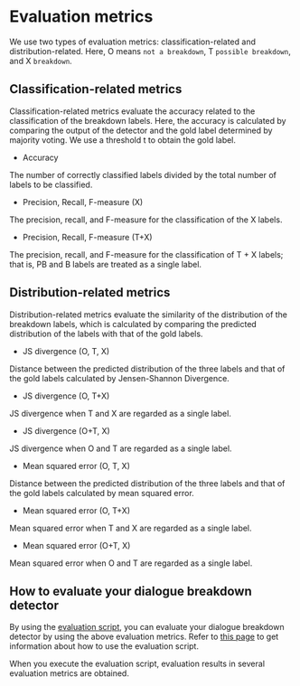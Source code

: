 # Evaluation metrics

We use two types of evaluation metrics: classification-related
and distribution-related. Here, O means `not a breakdown`, T `possible breakdown`, and X `breakdown`.

## Classification-related metrics

Classification-related metrics evaluate the accuracy related
to the classification of the breakdown labels. Here, the accuracy
is calculated by comparing the output of the detector
and the gold label determined by majority voting. We use a
threshold t to obtain the gold label.

* Accuracy

The number of correctly classified labels
divided by the total number of labels to be classified.

* Precision, Recall, F-measure (X)

The precision, recall,
and F-measure for the classification of the X labels.

* Precision, Recall, F-measure (T+X)

The precision,
recall, and F-measure for the classification of T + X
labels; that is, PB and B labels are treated as a single
label.

## Distribution-related metrics

Distribution-related metrics evaluate the similarity of the
distribution of the breakdown labels, which is calculated
by comparing the predicted distribution of the labels with
that of the gold labels.

* JS divergence (O, T, X)

Distance between the predicted
distribution of the three labels and that of the
gold labels calculated by Jensen-Shannon Divergence.

* JS divergence (O, T+X)

JS divergence when T and X are regarded as a single label.

* JS divergence (O+T, X)

JS divergence when O and T are regarded as a single label.

* Mean squared error (O, T, X)

Distance between
the predicted distribution of the three labels and that
of the gold labels calculated by mean squared error.

* Mean squared error (O, T+X)

Mean squared error
when T and X are regarded as a single label.

* Mean squared error (O+T, X)

Mean squared error
when O and T are regarded as a single label.

## How to evaluate your dialogue breakdown detector

By using the [evaluation script](https://github.com/dbd-challenge/dbdc3/tree/master/prog/eval),
you can evaluate your dialogue breakdown detector by using the above evaluation metrics.
Refer to [this page](https://dbd-challenge.github.io/dbdc3/getting_started) to get information about how to use the evaluation script.

When you execute the evaluation script, evaluation results in several evaluation metrics are obtained. 

